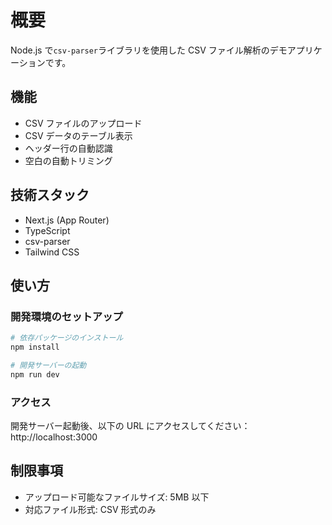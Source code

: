 # 概要

Node.js で`csv-parser`ライブラリを使用した CSV ファイル解析のデモアプリケーションです。

## 機能

- CSV ファイルのアップロード
- CSV データのテーブル表示
- ヘッダー行の自動認識
- 空白の自動トリミング

## 技術スタック

- Next.js (App Router)
- TypeScript
- csv-parser
- Tailwind CSS

## 使い方

### 開発環境のセットアップ

```bash
# 依存パッケージのインストール
npm install

# 開発サーバーの起動
npm run dev
```

### アクセス

開発サーバー起動後、以下の URL にアクセスしてください：
http://localhost:3000

## 制限事項

- アップロード可能なファイルサイズ: 5MB 以下
- 対応ファイル形式: CSV 形式のみ
